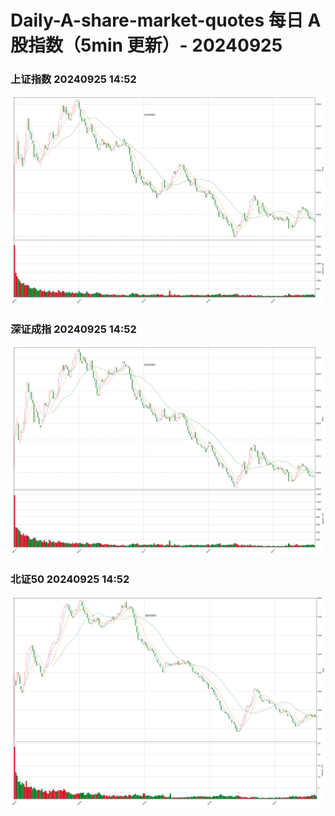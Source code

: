 
# Daily-A-share-market-quotes 每日 A 股指数（5min 更新）- 20240925

### 上证指数 20240925 14:52
![](./fig/2024/9/20240925-sh000001.png)

### 深证成指 20240925 14:52
![](./fig/2024/9/20240925-sz399001.png)

### 北证50 20240925 14:52
![](./fig/2024/9/20240925-bj899050.png)
